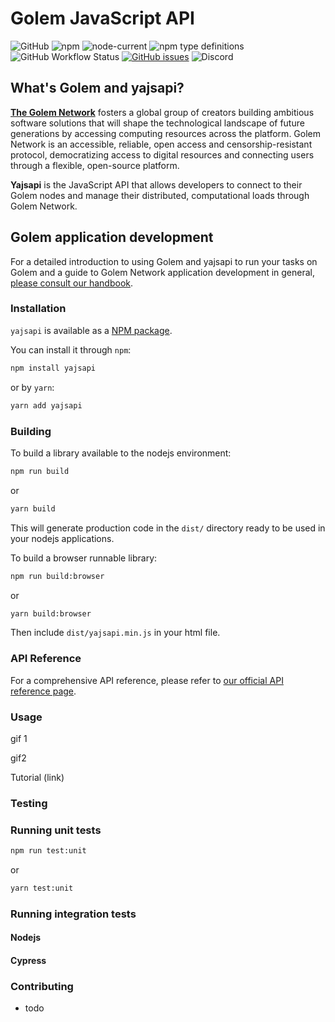 # Golem JavaScript API

![GitHub](https://img.shields.io/github/license/golemfactory/yajsapi)
![npm](https://img.shields.io/npm/v/yajsapi) 
![node-current](https://img.shields.io/node/v/yajsapi)
![npm type definitions](https://img.shields.io/npm/types/yajsapi)
![GitHub Workflow Status](https://img.shields.io/github/actions/workflow/status/golemfactory/yajsapi/goth.yml)
[![GitHub issues](https://img.shields.io/github/issues/golemfactory/yajsapi)](https://github.com/golemfactory/yajsapi/issues)
![Discord](https://img.shields.io/discord/684703559954333727?style=flat&logo=discord)

## What's Golem and yajsapi?

**[The Golem Network](https://golem.network)** fosters a global group of creators building ambitious software solutions that will shape the technological landscape of future generations by accessing computing resources across the platform. Golem Network is an accessible, reliable, open access and censorship-resistant protocol, democratizing access to digital resources and connecting users through a flexible, open-source platform.

**Yajsapi** is the JavaScript API that allows developers to connect to their Golem nodes and manage their distributed, computational loads through Golem Network.

## Golem application development

For a detailed introduction to using Golem and yajsapi to run your tasks on Golem and a guide to Golem Network application development in general, [please consult our handbook](https://handbook.golem.network/requestor-tutorials/flash-tutorial-of-requestor-development).

### Installation

`yajsapi` is available as a [NPM package](https://www.npmjs.com/package/yajsapi/).

You can install it through `npm`:

```bash
npm install yajsapi
```
or by `yarn`:

```bash
yarn add yajsapi
```

### Building

To build a library available to the nodejs environment:

```bash
npm run build
```

or

```bash
yarn build
```

This will generate production code in the `dist/` directory ready to be used in your nodejs applications.

To build a browser runnable library:

```bash
npm run build:browser
```

or 

```bash
yarn build:browser
```

Then include `dist/yajsapi.min.js` in your html file.

### API Reference

For a comprehensive API reference, please refer to [our official API reference page](https://handbook.golem.network/yajsapi/).

### Usage

gif 1

gif2

Tutorial (link)

### Testing

### Running unit tests

```bash
npm run test:unit
```

or

```bash
yarn test:unit
```

### Running integration tests

#### Nodejs

#### Cypress

### Contributing
  - todo
